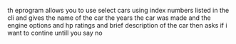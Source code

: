 th eprogram allows you to use select cars using index numbers listed in the cli and gives the name of the car the years the car was made and the engine options and hp ratings and brief description of the car then asks if i want to contine untill you say no
